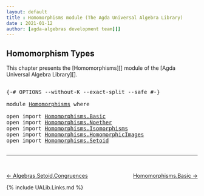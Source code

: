 ```yaml
---
layout: default
title : Homomorphisms module (The Agda Universal Algebra Library)
date : 2021-01-12
author: [agda-algebras development team][]
---
```


## <a id="homomorphism-types">Homomorphism Types</a>

This chapter presents the [Homomorphisms][] module of the [Agda Universal Algebra Library][].

<pre class="Agda">

<a id="316" class="Symbol">{-#</a> <a id="320" class="Keyword">OPTIONS</a> <a id="328" class="Pragma">--without-K</a> <a id="340" class="Pragma">--exact-split</a> <a id="354" class="Pragma">--safe</a> <a id="361" class="Symbol">#-}</a>

<a id="366" class="Keyword">module</a> <a id="373" href="Homomorphisms.html" class="Module">Homomorphisms</a> <a id="387" class="Keyword">where</a>

<a id="394" class="Keyword">open</a> <a id="399" class="Keyword">import</a> <a id="406" href="Homomorphisms.Basic.html" class="Module">Homomorphisms.Basic</a>
<a id="426" class="Keyword">open</a> <a id="431" class="Keyword">import</a> <a id="438" href="Homomorphisms.Noether.html" class="Module">Homomorphisms.Noether</a>
<a id="460" class="Keyword">open</a> <a id="465" class="Keyword">import</a> <a id="472" href="Homomorphisms.Isomorphisms.html" class="Module">Homomorphisms.Isomorphisms</a>
<a id="499" class="Keyword">open</a> <a id="504" class="Keyword">import</a> <a id="511" href="Homomorphisms.HomomorphicImages.html" class="Module">Homomorphisms.HomomorphicImages</a>
<a id="543" class="Keyword">open</a> <a id="548" class="Keyword">import</a> <a id="555" href="Homomorphisms.Setoid.html" class="Module">Homomorphisms.Setoid</a>

</pre>

--------------------------------------

<br>

[← Algebras.Setoid.Congruences](Algebras.Setoid.Congruences.html)
<span style="float:right;">[Homomorphisms.Basic →](Homomorphisms.Basic.html)</span>

{% include UALib.Links.md %}


[agda-algebras development team]: https://github.com/ualib/agda-algebras#the-agda-algebras-development-team
